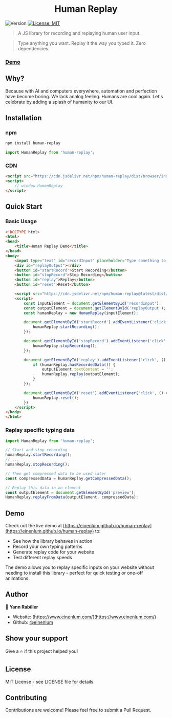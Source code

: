<h1 align="center">Human Replay</h1>

<p>
  <img alt="Version" src="https://img.shields.io/badge/version-3.0.0-blue.svg?cacheSeconds=2592000" />
  <a href="https://opensource.org/license/mit" target="_blank">
    <img alt="License: MIT" src="https://img.shields.io/badge/License-MIT-yellow.svg" />
  </a>
</p>

> A JS library for recording and replaying human user input.

> Type anything you want. Replay it the way you typed it. Zero dependencies.

### [Demo](https://einenlum.github.io/human-replay/)

## Why?

Because with AI and computers everywhere, automation and perfection have become boring. We lack analog feeling. Humans are cool again. Let's celebrate by adding a splash of humanity to our UI.

## Installation

### npm

```bash
npm install human-replay
```

```javascript
import HumanReplay from 'human-replay';
```

### CDN

```html
<script src="https://cdn.jsdelivr.net/npm/human-replay/dist/browser/index.min.js"></script>
<script>
    // window.HumanReplay
</script>
```

## Quick Start

### Basic Usage

```html
<!DOCTYPE html>
<html>
<head>
    <title>Human Replay Demo</title>
</head>
<body>
    <input type="text" id="recordInput" placeholder="Type something to record...">
    <div id="replayOutput"></div>
    <button id="startRecord">Start Recording</button>
    <button id="stopRecord">Stop Recording</button>
    <button id="replay">Replay</button>
    <button id="reset">Reset</button>

    <script src="https://cdn.jsdelivr.net/npm/human-replay@latest/dist/browser/index.min.js"></script>
    <script>
        const inputElement = document.getElementById('recordInput');
        const outputElement = document.getElementById('replayOutput');
        const humanReplay = new HumanReplay(inputElement);

        document.getElementById('startRecord').addEventListener('click', () => {
            humanReplay.startRecording();
        });

        document.getElementById('stopRecord').addEventListener('click', () => {
            humanReplay.stopRecording();
        });

        document.getElementById('replay').addEventListener('click', () => {
            if (humanReplay.hasRecordedData()) {
                outputElement.textContent = '';
                humanReplay.replay(outputElement);
            }
        });

        document.getElementById('reset').addEventListener('click', () => {
            humanReplay.reset();
        })
    </script>
</body>
</html>
```

### Replay specific typing data

```javascript
import HumanReplay from 'human-replay';

// Start and stop recording
humanReplay.startRecording();
// ...
humanReplay.stopRecording();

// Then get compressed data to be used later
const compressedData = humanReplay.getCompressedData();

// Replay this data in an element
const outputElement = document.getElementById('preview');
HumanReplay.replayFromData(outputElement, compressedData);
```

## Demo

Check out the live demo at [https://einenlum.github.io/human-replay](https://einenlum.github.io/human-replay) to:
- See how the library behaves in action
- Record your own typing patterns
- Generate replay code for your website
- Test different replay speeds

The demo allows you to replay specific inputs on your website without needing to install this library - perfect for quick testing or one-off animations.

## Author

👤 **Yann Rabiller**

* Website: [https://www.einenlum.com/](https://www.einenlum.com/)
* Github: [@einenlum](https://github.com/einenlum)

## Show your support

Give a ⭐️ if this project helped you!

## License

MIT License - see LICENSE file for details.

## Contributing

Contributions are welcome! Please feel free to submit a Pull Request.
